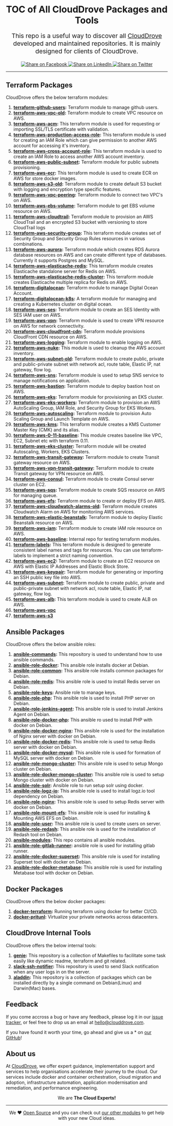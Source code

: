 <h1 align='center'>TOC of All CloudDrove Packages and Tools</h1><p align='center' style='font-size: 1.2rem;''> This repo is a useful way to discover all <a href='https://clouddrove.com'>CloudDrove</a> developed and maintained repositories. It is mainly designed for clients of CloudDrove. </p>	<p align='center'>	<a href='https://facebook.com/sharer/sharer.php?u=https://github.com/clouddrove/toc'>	  <img title='Share on Facebook' src='https://user-images.githubusercontent.com/50652676/62817743-4f64cb80-bb59-11e9-90c7-b057252ded50.png' />	</a>	<a href='https://www.linkedin.com/shareArticle?mini=true&title=TOC+of+All+CloudDrove+Packages+and+Tools&url=https://github.com/clouddrove/toc'>	  <img title='Share on LinkedIn' src='https://user-images.githubusercontent.com/50652676/62817742-4e339e80-bb59-11e9-87b9-a1f68cae1049.png' />	</a>	<a href='https://twitter.com/intent/tweet/?text=TOC+of+All+CloudDrove+Packages+and+Tools&url=https://github.com/clouddrove/toc'>	  <img title='Share on Twitter' src='https://user-images.githubusercontent.com/50652676/62817740-4c69db00-bb59-11e9-8a79-3580fbbf6d5c.png' />	</a>	</p>	<hr>

## Terraform Packages

CloudDrove offers the below terraform modules:

1. **[terraform-github-users](https://github.com/clouddrove/terraform-github-users):** Terraform module to manage github users.
2. **[terraform-aws-vpc-old](https://github.com/clouddrove/terraform-aws-vpc-old):** Terraform module to create VPC resource on AWS.
3. **[terraform-aws-acm](https://github.com/clouddrove/terraform-aws-acm):** This terraform module is used for requesting or importing SSL/TLS certificate with validation.
4. **[terraform-aws-production-access-role](https://github.com/clouddrove/terraform-aws-production-access-role):** This terraform module is used for creating an IAM Role which can give permission to another AWS account for accessing it's inventory.
5. **[terraform-aws-cross-account-role](https://github.com/clouddrove/terraform-aws-cross-account-role):** This terraform module is used to create an IAM Role to access another AWS account inventory.
6. **[terraform-aws-public-subnet](https://github.com/clouddrove/terraform-aws-public-subnet):** Terraform module for public subnets provisioning.
7. **[terraform-aws-ecr](https://github.com/clouddrove/terraform-aws-ecr):** This terraform module is used to create ECR on AWS for store docker images.
8. **[terraform-aws-s3-old](https://github.com/clouddrove/terraform-aws-s3-old):** Terraform module to create default S3 bucket with logging and encryption type specific features.
9. **[terraform-aws-vpc-peering](https://github.com/clouddrove/terraform-aws-vpc-peering):** Terraform module to connect two VPC's on AWS.
10. **[terraform-aws-ebs-volume](https://github.com/clouddrove/terraform-aws-ebs-volume):** Terraform module to get EBS volume resource on AWS.
11. **[terraform-aws-cloudtrail](https://github.com/clouddrove/terraform-aws-cloudtrail):** Terraform module to provision an AWS CloudTrail and an encrypted S3 bucket with versioning to store CloudTrail logs
12. **[terraform-aws-security-group](https://github.com/clouddrove/terraform-aws-security-group):** This terraform module creates set of Security Group and Security Group Rules resources in various combinations.
13. **[terraform-aws-aurora](https://github.com/clouddrove/terraform-aws-aurora):** Terraform module which creates RDS Aurora database resources on AWS and can create different type of databases. Currently it supports Postgres and MySQL.
14. **[terraform-aws-elasticache-redis](https://github.com/clouddrove/terraform-aws-elasticache-redis):** This terraform module creates Elasticache standalone server for Redis on AWS.
15. **[terraform-aws-elasticache-redis-cluster](https://github.com/clouddrove/terraform-aws-elasticache-redis-cluster):** This terraform module creates Elasticache multiple replica for Redis on AWS.
16. **[terraform-digitalocean](https://github.com/clouddrove/terraform-digitalocean):** Terraform module to manage Digital Ocean Account.
17. **[terraform-digitalocean-k8s](https://github.com/clouddrove/terraform-digitalocean-k8s):** A terraform module for managing and creating a Kubernetes cluster on digital ocean.
18. **[terraform-aws-ses](https://github.com/clouddrove/terraform-aws-ses):** Terraform module to create an SES Identity with SES IAM user on AWS.
19. **[terraform-aws-vpn](https://github.com/clouddrove/terraform-aws-vpn):** Terraform module is used to create VPN resource on AWS for network connectivity.
20. **[terraform-aws-cloudfront-cdn](https://github.com/clouddrove/terraform-aws-cloudfront-cdn):** Terraform module provisions CloudFront CDN resource on AWS.
21. **[terraform-aws-logging](https://github.com/clouddrove/terraform-aws-logging):** Terraform module to enable logging on AWS.
22. **[terraform-aws-nuke](https://github.com/clouddrove/terraform-aws-nuke):** This module is used to cleanup the AWS account inventory.
23. **[terraform-aws-subnet-old](https://github.com/clouddrove/terraform-aws-subnet-old):** Terraform module to create public, private and public-private subnet with network acl, route table, Elastic IP, nat gateway, flow log.
24. **[terraform-aws-sns](https://github.com/clouddrove/terraform-aws-sns):** Terraform module is used to setup SNS service to manage notifications on application.
25. **[terraform-aws-bastion](https://github.com/clouddrove/terraform-aws-bastion):** Terraform module to deploy bastion host on AWS.
26. **[terraform-aws-eks](https://github.com/clouddrove/terraform-aws-eks):** Terraform module for provisioning an EKS cluster.
27. **[terraform-aws-eks-workers](https://github.com/clouddrove/terraform-aws-eks-workers):** Terraform module to provision an AWS AutoScaling Group, IAM Role, and Security Group for EKS Workers.
28. **[terraform-aws-autoscaling](https://github.com/clouddrove/terraform-aws-autoscaling):** Terraform module to provision Auto Scaling Group and Launch Template on AWS.
29. **[terraform-aws-kms](https://github.com/clouddrove/terraform-aws-kms):** This terraform module creates a KMS Customer Master Key (CMK) and its alias.
30. **[terraform-aws-0-11-baseline](https://github.com/clouddrove/terraform-aws-0-11-baseline):** This module creates baseline like VPC, EC2, Subnet etc with terraform 0.11.
31. **[terraform-aws-eks-cluster](https://github.com/clouddrove/terraform-aws-eks-cluster):** Terraform module will be created Autoscaling, Workers, EKS Clusters.
32. **[terraform-aws-transit-gateway](https://github.com/clouddrove/terraform-aws-transit-gateway):** Terraform module to create Transit gateway resource on AWS.
33. **[terraform-aws-vpn-transit-gateway](https://github.com/clouddrove/terraform-aws-vpn-transit-gateway):** Terraform module to create Transit gateway for VPN resource on AWS.
34. **[terraform-aws-consul](https://github.com/clouddrove/terraform-aws-consul):** Terraform module to create Consul server cluster on EC2.
35. **[terraform-aws-sqs](https://github.com/clouddrove/terraform-aws-sqs):** Terraform module to create SQS resource on AWS for managing queue.
36. **[terraform-aws-efs](https://github.com/clouddrove/terraform-aws-efs):** Terraform module to create or deploy EFS on AWS.
37. **[terraform-aws-cloudwatch-alarms-old](https://github.com/clouddrove/terraform-aws-cloudwatch-alarms-old):** Terraform module creates Cloudwatch Alarm on AWS for monitoriing AWS services.
38. **[terraform-aws-elastic-beanstalk](https://github.com/clouddrove/terraform-aws-elastic-beanstalk):** Terraform module to deploy Elastic Beanstalk resource on AWS.
39. **[terraform-aws-iam](https://github.com/clouddrove/terraform-aws-iam):** Terraform module to create IAM role resource on AWS.
40. **[terraform-aws-baseline](https://github.com/clouddrove/terraform-aws-baseline):** Internal repo for testing terraform modules.
41. **[terraform-labels](https://github.com/clouddrove/terraform-labels):** This terraform module is designed to generate consistent label names and tags for resources. You can use terraform-labels to implement a strict naming convention.
42. **[terraform-aws-ec2](https://github.com/clouddrove/terraform-aws-ec2):** Terraform module to create an EC2 resource on AWS with Elastic IP Addresses and Elastic Block Store.
43. **[terraform-aws-keypair](https://github.com/clouddrove/terraform-aws-keypair):** Terraform module for generating or importing an SSH public key file into AWS.
44. **[terraform-aws-subnet](https://github.com/clouddrove/terraform-aws-subnet):** Terraform module to create public, private and public-private subnet with network acl, route table, Elastic IP, nat gateway, flow log.
45. **[terraform-aws-alb](https://github.com/clouddrove/terraform-aws-alb):** This terraform module is used to create ALB on AWS.
46. **[terraform-aws-vpc](https://github.com/clouddrove/terraform-aws-vpc)**
47. **[terraform-aws-s3](https://github.com/clouddrove/terraform-aws-s3)**

## Ansible Packages

CloudDrove offers the below ansible roles:

1. **[ansible-commands](https://github.com/clouddrove/ansible-commands):** This repository is used to understand how to use ansible commands.
2. **[ansible-role-docker](https://github.com/clouddrove/ansible-role-docker):** This ansible role installs docker at Debian.
3. **[ansible-role-common](https://github.com/clouddrove/ansible-role-common):** This ansible role installs common packages for Debian.
4. **[ansible-role-redis](https://github.com/clouddrove/ansible-role-redis):** This ansible role is used to install Redis server on Debian.
5. **[ansible-role-keys](https://github.com/clouddrove/ansible-role-keys):** Ansible role to manage keys.
6. **[ansible-role-php](https://github.com/clouddrove/ansible-role-php):** This ansible role is used to install PHP server on Debian.
7. **[ansible-role-jenkins-agent](https://github.com/clouddrove/ansible-role-jenkins-agent):** This ansible role is used to install Jenkins Agent on Debian.
8. **[ansible-role-docker-php](https://github.com/clouddrove/ansible-role-docker-php):** This ansible ro used to install PHP with docker on Debian.
9. **[ansible-role-docker-nginx](https://github.com/clouddrove/ansible-role-docker-nginx):** This ansible role is used for the installation of Nginx server with docker on Debian.
10. **[ansible-role-docker-redis](https://github.com/clouddrove/ansible-role-docker-redis):** This ansible role is used to setup Redis server with docker on Debian.
11. **[ansible-role-docker-mysql](https://github.com/clouddrove/ansible-role-docker-mysql):** This ansible role is used for formation of MySQL server with docker on Debian.
12. **[ansible-role-mongo-cluster](https://github.com/clouddrove/ansible-role-mongo-cluster):** This ansible role is used to setup Mongo cluster on Debian.
13. **[ansible-role-docker-mongo-cluster](https://github.com/clouddrove/ansible-role-docker-mongo-cluster):** This ansible role is used to setup Mongo cluster with docker on Debian.
14. **[ansible-role-solr](https://github.com/clouddrove/ansible-role-solr):** Ansible role to run setup solr  using docker.
15. **[ansible-role-logz-io](https://github.com/clouddrove/ansible-role-logz-io):** This ansible role is used to install logz.io tool dependency on Debian.
16. **[ansible-role-nginx](https://github.com/clouddrove/ansible-role-nginx):** This ansible role is used to setup Redis server with docker on Debian.
17. **[ansible-role-mount-efs](https://github.com/clouddrove/ansible-role-mount-efs):** This ansible role is used for installing & Mounting AWS EFS on Debian.
18. **[ansible-role-user](https://github.com/clouddrove/ansible-role-user):** This ansible role is used to create users on server.
19. **[ansible-role-redash](https://github.com/clouddrove/ansible-role-redash):** This ansible role is used for the installation of Redash tool on Debian.
20. **[ansible-modules](https://github.com/clouddrove/ansible-modules):** This repo contains all ansible modules.
21. **[ansible-role-gitlab-runner](https://github.com/clouddrove/ansible-role-gitlab-runner):** ansible role is used for installing gitlab runner.
22. **[ansible-role-docker-superset](https://github.com/clouddrove/ansible-role-docker-superset):** This ansible role is used for installing Superset tool with docker on Debian.
23. **[ansible-role-docker-metabase](https://github.com/clouddrove/ansible-role-docker-metabase):** This ansible role is used for installing Metabase tool with docker on Debian.

## Docker Packages

CloudDrove offers the below docker packages:

1. **[docker-terraform](https://github.com/clouddrove/docker-terraform):** Running terraform using docker for better CI/CD.
2. **[docker-pritunl](https://github.com/clouddrove/docker-pritunl):** Virtualize your private networks across datacenters.

## CloudDrove Internal Tools

CloudDrove offers the below internal tools:

1. **[genie](https://github.com/clouddrove/genie):** This repository is a collection of Makefiles to facilitate some task easily like dynamic readme, terraform and git related.
2. **[slack-ssh-notifier](https://github.com/clouddrove/slack-ssh-notifier):** This repository is used to send Slack notification when any user logs in on the server.
3. **[aladdin](https://github.com/clouddrove/aladdin):** This repository is a collection of packages which can be installed directly by a single command on Debian(Linux) and Darwin(Mac) bases.

## Feedback

If you come accross a bug or have any feedback, please log it in our [issue tracker](https://github.com/clouddrove/toc/issues), or feel free to drop us an email at [hello@clouddrove.com](mailto:hello@clouddrove.com).

If you have found it worth your time, go ahead and give us a * on [our GitHub](https://github.com/clouddrove/terraform-aws-acm)!

## About us

At [CloudDrove](https://clouddrove.com), we offer expert guidance, implementation support and services to help organisations accelerate their journey to the cloud. Our services include docker and container orchestration, cloud migration and adoption, infrastructure automation, application modernisation and remediation, and performance engineering.

<p align='center'>We are <b> The Cloud Experts!</b></p><hr /><p align='center'>We ❤️  <a href='https://github.com/clouddrove'>Open Source</a> and you can check out <a href='https://github.com/clouddrove'>our other modules</a> to get help with your new Cloud ideas.</p>

